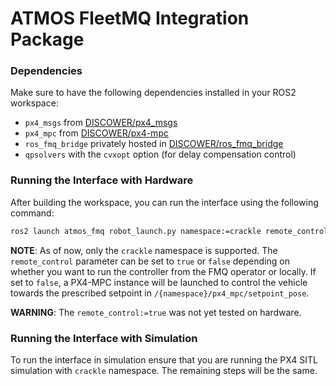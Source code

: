 # ATMOS FleetMQ Integration Package


### Dependencies
Make sure to have the following dependencies installed in your ROS2 workspace:
- `px4_msgs` from [DISCOWER/px4_msgs](https://github.com/DISCOWER/px4_msgs)
- `px4_mpc` from [DISCOWER/px4-mpc](https://github.com/DISCOWER/px4-mpc)
- `ros_fmq_bridge` privately hosted in [DISCOWER/ros_fmq_bridge](https://github.com/DISCOWER/ros_fmq_bridge)
- `qpsolvers` with the `cvxopt` option (for delay compensation control)

### Running the Interface with Hardware
After building the workspace, you can run the interface using the following command:
```bash
ros2 launch atmos_fmq robot_launch.py namespace:=crackle remote_control:=<true|false> 
```

**NOTE**: As of now, only the `crackle` namespace is supported. The `remote_control` parameter can be set to `true` or `false` depending on whether you want to run the controller from the FMQ operator or locally. If set to `false`, a PX4-MPC instance will be launched to control the vehicle towards the prescribed setpoint in `/{namespace}/px4_mpc/setpoint_pose`.

**WARNING**: The `remote_control:=true` was not yet tested on hardware.

### Running the Interface with Simulation
To run the interface in simulation ensure that you are running the PX4 SITL simulation with `crackle` namespace. The remaining steps will be the same.